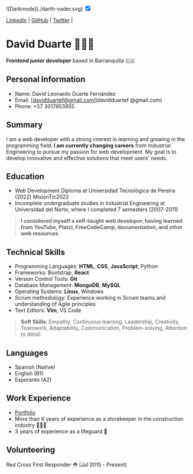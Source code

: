 <link rel="stylesheet" type="text/css" href="dark-theme.css" id="theme">
<script>
      function toggleTheme() {
        var theme = document.getElementById("theme");
        if (theme.getAttribute("href") == "dark-theme.css") {
          theme.href = "";
        } else {
          theme.href = "dark-theme.css";
        }
      }
 </script>
    

<div><label for="themeToggle">![Darkmode](./darth-vader.svg) </label><input type="checkbox" id="themeToggle" onclick="toggleTheme()" checked= "true"></div>

  
  [LinkedIn](https://www.linkedin.com/in/drt-dave/) | [GitHub](https://github.com/drt-dave/) | [Twitter](https://twitter.com/Drt__Dave/) |
  
# David Duarte 👨🏽‍💻
 __Frontend junior developer__ based in Barranquilla 🇨🇴  
 
## Personal Information

- Name: David Leonardo Duarte Fernández
- Email: [davidduartef@gmail.com](davidduartef @gmail.com)
- Phone: +57 3017853955

## Summary

I am a web developer with a strong interest in learning and growing in the programming field. __I am currently changing careers__ from Industrial Engineering to pursue my passion for web development. My goal is to develop innovative and effective solutions that meet users' needs.

## Education

- Web Development Diploma at Universidad Tecnológica de Pereira (2022) MisiónTic2022
- Incomplete undergraduate studies in Industrial Engineering at Universidad del Norte, where I completed 7 semesters (2007-2011)

> __I considered myself a self-taught web developer, having learned from YouTube, Platzi, FreeCodeCamp, documentation, and other web resources__.

## Technical Skills

- Programming Languages: __HTML__, __CSS__, __JavaScript__, Python
- Frameworks: Bootstrap, __React__
- Version Control Tools: __Git__
- Database Management: __MongoDB__, __MySQL__ 
- Operating Systems: __Linux__, Windows
- Scrum methodology: Experience working in Scrum teams and understanding of Agile principles
- Text Editors: __Vim__, VS Code

> **Soft Skills**: Empathy, Continuous learning, Leadership, Creativity, Teamwork, Adaptability, Communication, Problem-solving, Attention to detail.

## Languages

- Spanish (Native)
- English (B1)
- Esperanto (A2)
 
## Work Experience

- [Portfolio](https://drt-dave.github.io/portfolio/)
- More than 6 years of experience as a storekeeper in the construction industry 👷🏽‍♂️
- 3 years of experience as a lifeguard 🛟

## Volunteering

  Red Cross First Responder ⛑️ (Jul 2015 - Present)<br>
